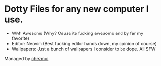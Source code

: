 # Dotty Files for any new computer I use.

- WM: Awesome (Why? Cause its fucking awesome and by far my favorite)
- Editor: Neovim (Best fucking editor hands down, my opinion of course)
- Wallpapers: Just a bunch of wallpapers I consider to be dope. All SFW


Managed by [ chezmoi ](https://www.chezmoi.io/)
